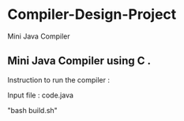 # Compiler-Design-Project
Mini Java Compiler
## Mini Java Compiler using C .

Instruction to run the compiler :

Input file : code.java

"bash build.sh"
